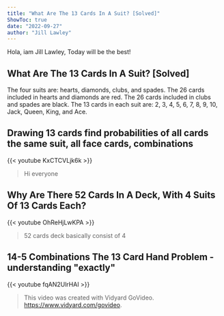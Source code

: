 ```yaml
---
title: "What Are The 13 Cards In A Suit? [Solved]"
ShowToc: true 
date: "2022-09-27"
author: "Jill Lawley" 
---
```


Hola, iam Jill Lawley, Today will be the best!
## What Are The 13 Cards In A Suit? [Solved]
The four suits are: hearts, diamonds, clubs, and spades. The 26 cards included in hearts and diamonds are red. The 26 cards included in clubs and spades are black. The 13 cards in each suit are: 2, 3, 4, 5, 6, 7, 8, 9, 10, Jack, Queen, King, and Ace.

## Drawing 13 cards find probabilities of all cards the same suit, all face cards,  combinations
{{< youtube KxCTCVLjk6k >}}
>Hi everyone 

## Why Are There 52 Cards In A Deck, With 4 Suits Of 13 Cards Each?
{{< youtube OhReHjLwKPA >}}
>52 cards deck basically consist of 4 

## 14-5 Combinations The 13 Card Hand Problem - understanding "exactly"
{{< youtube fqAN2UlrHAI >}}
>This video was created with Vidyard GoVideo. https://www.vidyard.com/govideo.

